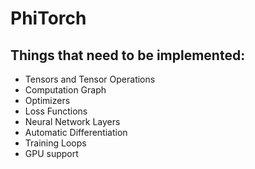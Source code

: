 # PhiTorch

## Things that need to be implemented:
- Tensors and Tensor Operations
- Computation Graph
- Optimizers
- Loss Functions
- Neural Network Layers
- Automatic Differentiation
- Training Loops
- GPU support
